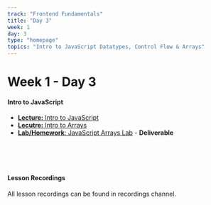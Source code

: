 ```yaml
---
track: "Frontend Fundamentals"
title: "Day 3"
week: 1
day: 3
type: "homepage"
topics: "Intro to JavaScript Datatypes, Control Flow & Arrays"
---
```


# Week 1 - Day 3

#### Intro to JavaScript

- [**Lecture:** Intro to JavaScript](/frontend-fundamentals/week-1/day-3/lecture-materials/js-intro/)
- [**Lecutre:** Intro to Arrays](/frontend-fundamentals/week-2/day-1/lecture)
- [**Lab/Homework**: JavaScript Arrays Lab](/frontend-fundamentals/week-1/day-3/labs/javascript-arrays-lab/) - **Deliverable**

<br>
<br>
<br>

#### Lesson Recordings

All lesson recordings can be found in recordings channel.
